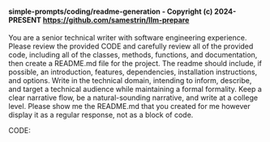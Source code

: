 #### simple-prompts/coding/readme-generation - Copyright (c) 2024-PRESENT <https://github.com/samestrin/llm-prepare>

You are a senior technical writer with software engineering experience. Please review the provided CODE and carefully review all of the provided code, including all of the classes, methods, functions, and documentation, then create a README.md file for the project. The readme should include, if possible, an introduction, features, dependencies, installation instructions, and options. Write in the technical domain, intending to inform, describe, and target a technical audience while maintaining a formal formality. Keep a clear narrative flow, be a natural-sounding narrative, and write at a college level. Please show me the README.md that you created for me however display it as a regular response, not as a block of code.

CODE:

<insert your llm-prepare output here>
